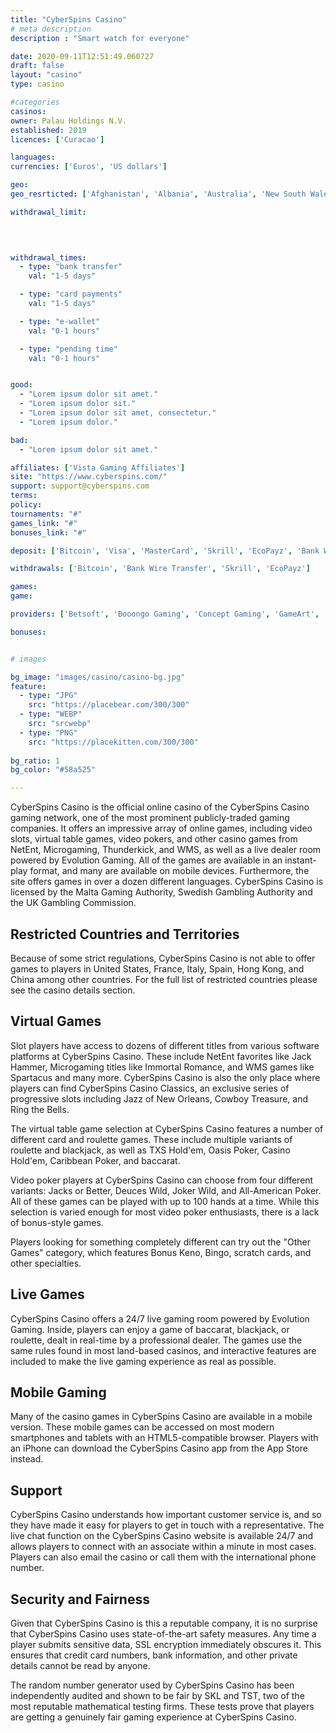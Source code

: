 ```yaml
---
title: "CyberSpins Casino"
# meta description
description : "Smart watch for everyone"

date: 2020-09-11T12:51:49.060727
draft: false
layout: "casino" 
type: casino

#categories
casinos: 
owner: Palau Holdings N.V.
established: 2019
licences: ['Curacao']

languages: 
currencies: ['Euros', 'US dollars']

geo: 
geo_resrticted: ['Afghanistan', 'Albania', 'Australia', 'New South Wales', 'Belarus', 'Bulgaria', 'Burkina Faso', 'Burundi', 'Cameroon', 'Cuba', 'Djibouti', 'Georgia', 'Germany', 'Schleswig-Holstein', 'Ghana', 'Guinea-Bissau', 'Haiti', 'Iran', 'Iraq', 'Israel', 'Italy', 'Kyrgyzstan', 'Latvia', 'Lesotho', 'Liberia', 'Libya', 'Macedonia', 'Malawi', 'Mali', 'Mauritania', 'Moldova', 'Montenegro', 'Niger', 'North Korea', 'Puerto Rico', 'Romania', 'Russia', 'Rwanda', 'Senegal', 'Sierra Leone', 'Somalia', 'Spain', 'Sudan', 'Sweden', 'Switzerland', 'Syria', 'Tajikistan', 'Turkmenistan', 'Uganda', 'Ukraine', 'United Kingdom', 'United States', 'Alabama', 'Alaska', 'American Samoa', 'Arizona', 'Arkansas', 'California', 'Colorado', 'Connecticut', 'Delaware', 'District of Columbia', 'Florida', 'Georgia(US)', 'Guam', 'Hawaii', 'Idaho', 'Illinois', 'Indiana', 'Iowa', 'Kansas', 'Kentucky', 'Louisiana', 'Maine', 'Maryland', 'Massachusetts', 'Michigan', 'Minnesota', 'Mississippi', 'Missouri', 'Montana', 'Nebraska', 'Nevada', 'New Hampshire', 'New Jersey', 'New Mexico', 'New York', 'North Carolina', 'North Dakota', 'Northern Mariana Islands', 'Ohio', 'Oklahoma', 'Oregon', 'Pennsylvania', 'Rhode Island', 'South Carolina', 'South Dakota', 'Tennessee', 'Texas', 'U.S. Virgin Islands', 'Utah', 'Vermont', 'Virginia', 'Washington', 'West Virginia', 'Wisconsin', 'Wyoming', 'Wallis and Futuna', 'Western Sahara', 'Yemen', 'Zimbabwe']

withdrawal_limit:

  
  

withdrawal_times:
  - type: "bank transfer"
    val: "1-5 days"

  - type: "card payments"
    val: "1-5 days"

  - type: "e-wallet"
    val: "0-1 hours"

  - type: "pending time"
    val: "0-1 hours"


good:
  - "Lorem ipsum dolor sit amet."
  - "Lorem ipsum dolor sit."
  - "Lorem ipsum dolor sit amet, consectetur."
  - "Lorem ipsum dolor."

bad:
  - "Lorem ipsum dolor sit amet."

affiliates: ['Vista Gaming Affiliates']
site: "https://www.cyberspins.com/"
support: support@cyberspins.com
terms:
policy:
tournaments: "#"
games_link: "#"
bonuses_link: "#"

deposit: ['Bitcoin', 'Visa', 'MasterCard', 'Skrill', 'EcoPayz', 'Bank Wire Transfer']

withdrawals: ['Bitcoin', 'Bank Wire Transfer', 'Skrill', 'EcoPayz']

games: 
game:

providers: ['Betsoft', 'Booongo Gaming', 'Concept Gaming', 'GameArt', 'Mobilots', 'Rival', 'Vista Gaming', 'Saucify (BetOnSoft)']

bonuses:


# images

bg_image: "images/casino/casino-bg.jpg"  
feature:
  - type: "JPG" 
    src: "https://placebear.com/300/300"
  - type: "WEBP"
    src: "srcwebp"
  - type: "PNG"
    src: "https://placekitten.com/300/300"  
 
bg_ratio: 1 
bg_color: "#58a525"  

---
```


CyberSpins Casino is the official online casino of the CyberSpins Casino gaming network, one of the most prominent publicly-traded gaming companies. It offers an impressive array of online games, including video slots, virtual table games, video pokers, and other casino games from NetEnt, Microgaming, Thunderkick, and WMS, as well as a live dealer room powered by Evolution Gaming. All of the games are available in an instant-play format, and many are available on mobile devices. Furthermore, the site offers games in over a dozen different languages. CyberSpins Casino is licensed by the Malta Gaming Authority, Swedish Gambling Authority and the UK Gambling Commission.

## Restricted Countries and Territories
Because of some strict regulations, CyberSpins Casino is not able to offer games to players in United States, France, Italy, Spain, Hong Kong, and China among other countries. For the full list of restricted countries please see the casino details section.

## Virtual Games
Slot players have access to dozens of different titles from various software platforms at CyberSpins Casino. These include NetEnt favorites like Jack Hammer, Microgaming titles like Immortal Romance, and WMS games like Spartacus and many more. CyberSpins Casino is also the only place where players can find CyberSpins Casino Classics, an exclusive series of progressive slots including Jazz of New Orleans, Cowboy Treasure, and Ring the Bells.

The virtual table game selection at CyberSpins Casino features a number of different card and roulette games. These include multiple variants of roulette and blackjack, as well as TXS Hold'em, Oasis Poker, Casino Hold'em, Caribbean Poker, and baccarat.

Video poker players at CyberSpins Casino can choose from four different variants: Jacks or Better, Deuces Wild, Joker Wild, and All-American Poker. All of these games can be played with up to 100 hands at a time. While this selection is varied enough for most video poker enthusiasts, there is a lack of bonus-style games.

Players looking for something completely different can try out the "Other Games" category, which features Bonus Keno, Bingo, scratch cards, and other specialties.

## Live Games
CyberSpins Casino offers a 24/7 live gaming room powered by Evolution Gaming. Inside, players can enjoy a game of baccarat, blackjack, or roulette, dealt in real-time by a professional dealer. The games use the same rules found in most land-based casinos, and interactive features are included to make the live gaming experience as real as possible.

## Mobile Gaming
Many of the casino games in CyberSpins Casino are available in a mobile version. These mobile games can be accessed on most modern smartphones and tablets with an HTML5-compatible browser. Players with an iPhone can download the CyberSpins Casino app from the App Store instead.

## Support
CyberSpins Casino understands how important customer service is, and so they have made it easy for players to get in touch with a representative. The live chat function on the CyberSpins Casino website is available 24/7 and allows players to connect with an associate within a minute in most cases. Players can also email the casino or call them with the international phone number.

## Security and Fairness
Given that CyberSpins Casino is this a reputable company, it is no surprise that CyberSpins Casino uses state-of-the-art safety measures. Any time a player submits sensitive data, SSL encryption immediately obscures it. This ensures that credit card numbers, bank information, and other private details cannot be read by anyone.

The random number generator used by CyberSpins Casino has been independently audited and shown to be fair by SKL and TST, two of the most reputable mathematical testing firms. These tests prove that players are getting a genuinely fair gaming experience at CyberSpins Casino.